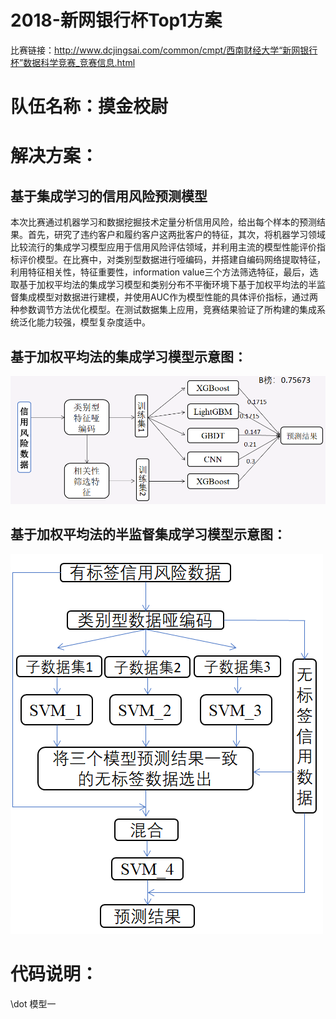 # 2018-新网银行杯Top1方案  
比赛链接：http://www.dcjingsai.com/common/cmpt/西南财经大学“新网银行杯”数据科学竞赛_竞赛信息.html  
# 队伍名称：摸金校尉  
# 解决方案：
## 基于集成学习的信用风险预测模型
   本次比赛通过机器学习和数据挖掘技术定量分析信用风险，给出每个样本的预测结果。首先，研究了违约客户和履约客户这两批客户的特征，其次，将机器学习领域比较流行的集成学习模型应用于信用风险评估领域，并利用主流的模型性能评价指标评价模型。在比赛中，对类别型数据进行哑编码，并搭建自编码网络提取特征，利用特征相关性，特征重要性，information value三个方法筛选特征，最后，选取基于加权平均法的集成学习模型和类别分布不平衡环境下基于加权平均法的半监督集成模型对数据进行建模，并使用AUC作为模型性能的具体评价指标，通过两种参数调节方法优化模型。在测试数据集上应用，竞赛结果验证了所构建的集成系统泛化能力较强，模型复杂度适中。  
## 基于加权平均法的集成学习模型示意图：
![基于加权平均法的集成学习模型](https://github.com/CuiNing6/2018-xinwang/blob/master/img/method1.PNG)
## 基于加权平均法的半监督集成学习模型示意图：
![基于加权平均法的集成学习模型](https://github.com/CuiNing6/2018-xinwang/blob/master/img/method2.PNG)
# 代码说明：  
\dot 模型一
